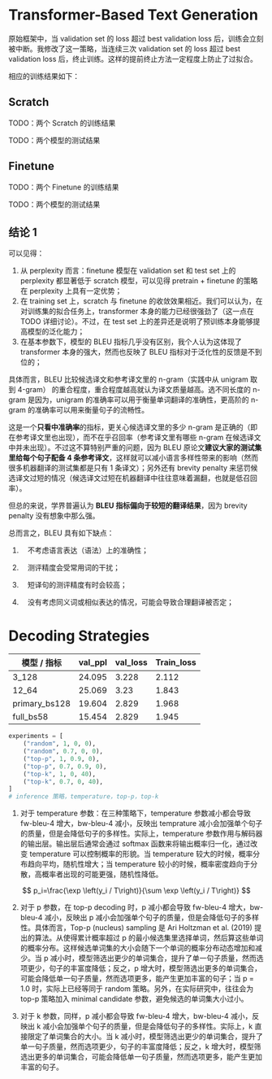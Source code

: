 # Transformer-Based Text Generation

原始框架中，当 validation set 的 loss 超过 best validation loss 后，训练会立刻被中断。我修改了这一策略，当连续三次 validation set 的 loss 超过 best validation loss 后，终止训练。这样的提前终止方法一定程度上防止了过拟合。

相应的训练结果如下：

## Scratch

TODO：两个 Scratch 的训练结果

TODO：两个模型的测试结果

## Finetune

TODO：两个 Finetune 的训练结果

TODO：两个模型的测试结果

## 结论 1

可以见得：

1. 从 perplexity 而言：finetune 模型在 validation set 和 test set 上的 perplexity 都显著低于 scratch 模型，可以见得 pretrain + finetune 的策略在 perplexity 上具有一定优势；
2. 在 training set 上，scratch 与 finetune 的收敛效果相近。我们可以认为，在对训练集的拟合任务上，transformer 本身的能力已经很强劲了（这一点在 TODO 详细讨论）。不过，在 test set 上的差异还是说明了预训练本身能够提高模型的泛化能力；
3. 在基本参数下，模型的 BLEU 指标几乎没有区别，我个人认为这体现了 transformer 本身的强大，然而也反映了 BLEU 指标对于泛化性的反馈是不到位的；

具体而言，BLEU 比较候选译文和参考译文里的 n-gram（实践中从 unigram 取到 4-gram） 的重合程度，重合程度越高就认为译文质量越高。选不同长度的 n-gram 是因为，unigram 的准确率可以用于衡量单词翻译的准确性，更高阶的 n-gram 的准确率可以用来衡量句子的流畅性。

这是一个**只看中准确率**的指标，更关心候选译文里的多少 n-gram 是正确的（即在参考译文里也出现），而不在乎召回率（参考译文里有哪些 n-gram 在候选译文中并未出现）。不过这不算特别严重的问题，因为 BLEU 原论文**建议大家的测试集里给每个句子配备 4 条参考译文**，这样就可以减小语言多样性带来的影响（然而很多机器翻译的测试集都是只有 1 条译文）；另外还有 brevity penalty 来惩罚候选译文过短的情况（候选译文过短在机器翻译中往往意味着漏翻，也就是低召回率）。

但总的来说，学界普遍认为 **BLEU 指标偏向于较短的翻译结果**，因为 brevity penalty 没有想象中那么强。

总而言之，BLEU 具有如下缺点：

1. 　不考虑语言表达（语法）上的准确性；

2. 　测评精度会受常用词的干扰；

3. 　短译句的测评精度有时会较高；

4. 　没有考虑同义词或相似表达的情况，可能会导致合理翻译被否定；

# Decoding Strategies

| 模型 / 指标   | val_ppl | val_loss | Train_loss |
| ------------- | ------- | -------- | ---------- |
| 3_128         | 24.095  | 3.228    | 2.112      |
| 12_64         | 25.069  | 3.23     | 1.843      |
| primary_bs128 | 19.604  | 2.829    | 1.968      |
| full_bs58     | 15.454  | 2.829    | 1.945      |

```python
experiments = [
    ("random", 1, 0, 0),
    ("random", 0.7, 0, 0),
    ("top-p", 1, 0.9, 0),
    ("top-p", 0.7, 0.9, 0),
    ("top-k", 1, 0, 40),
    ("top-k", 0.7, 0, 40),
]
# inference 策略，temperature，top-p，top-k
```

1. 对于 temperature 参数：在三种策略下，temperature 参数减小都会导致 fw-bleu-4 增大，bw-bleu-4 减小，反映出 temprature 减小会加强单个句子的质量，但是会降低句子的多样性。实际上，temperature 参数作用与解码器的输出层。输出层后通常会通过 softmax 函数来将输出概率归一化，通过改变 temperature 可以控制概率的形貌。当 temperature 较大的时候，概率分布趋向平均，随机性增大；当 temperature 较小的时候，概率密度趋向于分散，高概率者出现的可能更强，随机性降低。

$$
p_i=\frac{\exp \left(y_i / T\right)}{\sum \exp \left(y_i / T\right)}
$$

2. 对于 p 参数，在 top-p decoding 时，p 减小都会导致 fw-bleu-4 增大，bw-bleu-4 减小，反映出 p 减小会加强单个句子的质量，但是会降低句子的多样性。具体而言，Top-p (nucleus) sampling 是 Ari Holtzman et al. (2019) 提出的算法。从使得累计概率超过 p 的最小候选集里选择单词，然后算这些单词的概率分布。这样候选单词集的大小会随下一个单词的概率分布动态增加和减少。当 p 减小时，模型筛选出更少的单词集合，提升了单一句子质量，然而选项更少，句子的丰富度降低；反之，p 增大时，模型筛选出更多的单词集合，可能会降低单一句子质量，然而选项更多，能产生更加丰富的句子；当 p = 1.0 时，实际上已经等同于 random 策略。另外，在实际研究中，往往会为 top-p 策略加入 minimal candidate 参数，避免候选的单词集大小过小。

3. 对于 k 参数，同样，p 减小都会导致 fw-bleu-4 增大，bw-bleu-4 减小，反映出 k 减小会加强单个句子的质量，但是会降低句子的多样性。实际上，k 直接限定了单词集合的大小。当 k 减小时，模型筛选出更少的单词集合，提升了单一句子质量，然而选项更少，句子的丰富度降低；反之，k 增大时，模型筛选出更多的单词集合，可能会降低单一句子质量，然而选项更多，能产生更加丰富的句子。

